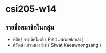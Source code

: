# csi205-w14
## รายชื่อสมาชิกในกลุ่ม

* พิสิษฐ์ จารุเลิศไมตรี ( Pisit Jarulekmai )
* ศิวัฒน์ แก้วหนองสังข์ ( Siwat Kaeawnongsang )

